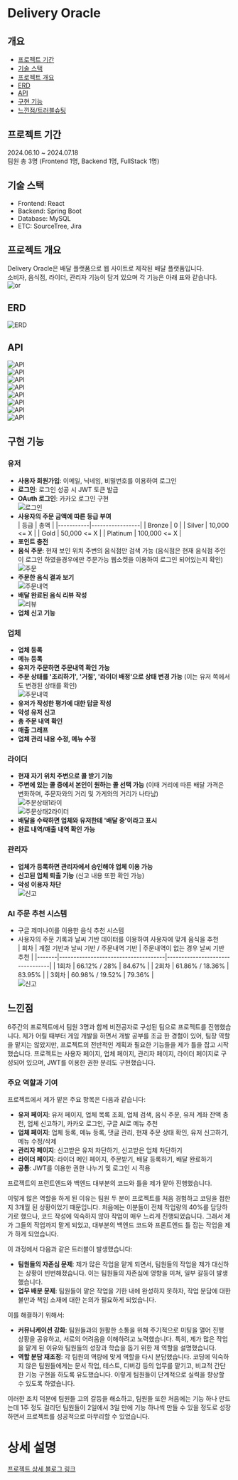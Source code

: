 # Delivery Oracle
## 개요
- [프로젝트 기간](#프로젝트-기간)
- [기술 스택](#기술-스택)
- [프로젝트 개요](#프로젝트-개요)
- [ERD](#ERD)
- [API](#API)
- [구현 기능](#구현-기능)
- [느낀점/트러블슈팅](#느낀점)

## 프로젝트 기간
2024.06.10 ~ 2024.07.18  
팀원 총 3명 (Frontend 1명, Backend 1명, FullStack 1명)

## 기술 스택  
- Frontend: React  
- Backend: Spring Boot  
- Database: MySQL  
- ETC: SourceTree, Jira

## 프로젝트 개요
Delivery Oracle은 배달 플랫폼으로 웹 사이트로 제작된 배달 플랫폼입니다.  
소비자, 음식점, 라이더, 관리자 기능이 담겨 있으며 각 기능은 아래 표와 같습니다.  
![or](source/oracel1.png)

## ERD
![ERD](source/erd.png)

## API
![API](source/api1.png)  
![API](source/api2.png)  
![API](source/api3.png)  
![API](source/api4.png)  
![API](source/api5.png)  
![API](source/api6.png)  
![API](source/api7.png)  
![API](source/api8.png)

## 구현 기능

### 유저
- **사용자 회원가입**: 이메일, 닉네임, 비밀번호를 이용하여 로그인
- **로그인**: 로그인 성공 시 JWT 토큰 발급
- **OAuth 로그인**: 카카오 로그인 구현  
  ![로그인](source/1.png)
- **사용자의 주문 금액에 따른 등급 부여**  
  | 등급      | 총액            |
  |-----------|-----------------|
  | Bronze    | 0               |
  | Silver    | 10,000 <= X     |
  | Gold      | 50,000 <= X     |
  | Platinum  | 100,000 <= X    |
- **포인트 충전**
- **음식 주문**: 현재 보인 위치 주변의 음식점만 검색 가능 (음식점은 현재 음식점 주인이 로그인 하였을경우에만 주문가능 웹소켓을 이용하여 로그인 되어있는지 확인) 
  ![주문](source/2.png)
- **주문한 음식 결과 보기**  
  ![주문내역](source/3.png)
- **배달 완료된 음식 리뷰 작성**  
  ![리뷰](source/4.png)
- **업체 신고 기능**

### 업체
- **업체 등록**
- **메뉴 등록**
- **유저가 주문하면 주문내역 확인 가능**
- **주문 상태를 '조리하기', '거절', '라이더 배정'으로 상태 변경 가능** (이는 유저 쪽에서도 변경된 상태를 확인)  
  ![주문내역](source/5.png)
- **유저가 작성한 평가에 대한 답글 작성**
- **악성 유저 신고**
- **총 주문 내역 확인**
- **매출 그래프**
- **업체 관리 내용 수정, 메뉴 수정**

### 라이더
- **현재 자기 위치 주변으로 콜 받기 기능**
- **주변에 있는 콜 중에서 본인이 원하는 콜 선택 가능** (이때 거리에 따른 배달 가격은 변화하며, 주문자와의 거리 및 가게와의 거리가 나타남)  
  ![주문상태1라이](source/6.png)  
  ![주문상태2라이더](source/8.png)
- **배달을 수락하면 업체와 유저한테 '배달 중'이라고 표시**
- **완료 내역/매출 내역 확인 가능**

### 관리자
- **업체가 등록하면 관리자에서 승인해야 업체 이용 가능**
- **신고된 업체 퇴출 기능** (신고 내용 또한 확인 가능)
- **악성 이용자 차단**  
  ![신고](source/9.png)

### AI 주문 추천 시스템
- 구글 제미나이를 이용한 음식 추천 시스템
- 사용자의 주문 기록과 날씨 기반 데이터를 이용하여 사용자에 맞게 음식을 추천  
  | 회차  | 계절 기반과 날씨 기반 / 주문내역 기반 | 주문내역이 없는 경우 날씨 기반 추천 |
  |-------|-------------------------------------|---------------------------------|
  | 1회차 | 66.12% / 28%                        | 84.67%                          |
  | 2회차 | 61.86% / 18.36%                     | 83.95%                          |
  | 3회차 | 60.98% / 19.52%                     | 79.36%                          |  
  ![신고](source/main5.png)

## 느낀점
6주간의 프로젝트에서 팀원 3명과 함께 비전공자로 구성된 팀으로 프로젝트를 진행했습니다. 제가 어릴 때부터 게임 개발을 하면서 개발 공부를 조금 한 경험이 있어, 팀장 역할을 맡지는 않았지만, 프로젝트의 전반적인 계획과 필요한 기능들을 제가 틀을 잡고 시작했습니다. 프로젝트는 사용자 페이지, 업체 페이지, 관리자 페이지, 라이더 페이지로 구성되어 있으며, JWT를 이용한 권한 분리도 구현했습니다.

### 주요 역할과 기여
프로젝트에서 제가 맡은 주요 항목은 다음과 같습니다:
- **유저 페이지**: 유저 페이지, 업체 목록 조회, 업체 검색, 음식 주문, 유저 계좌 잔액 충전, 업체 신고하기, 카카오 로그인, 구글 AI로 메뉴 추천
- **업체 페이지**: 업체 등록, 메뉴 등록, 댓글 관리, 현재 주문 상태 확인, 유저 신고하기, 메뉴 수정/삭제
- **관리자 페이지**: 신고받은 유저 차단하기, 신고받은 업체 차단하기
- **라이더 페이지**: 라이더 메인 페이지, 주문받기, 배달 등록하기, 배달 완료하기
- **공통**: JWT를 이용한 권한 나누기 및 로그인 시 적용

프로젝트의 프런트엔드와 백엔드 대부분의 코드와 틀을 제가 맡아 진행했습니다.

이렇게 많은 역할을 하게 된 이유는 팀원 두 분이 프로젝트를 처음 경험하고 코딩을 접한 지 3개월 된 상황이었기 때문입니다. 처음에는 이분들이 전체 작업량의 40%를 담당하기로 했으나, 코드 작성에 익숙하지 않아 작업이 매우 느리게 진행되었습니다. 그래서 제가 그들의 작업까지 맡게 되었고, 대부분의 백엔드 코드와 프론트엔드 틀 잡는 작업을 제가 하게 되었습니다.

이 과정에서 다음과 같은 트러블이 발생했습니다:
- **팀원들의 자존심 문제**: 제가 많은 작업을 맡게 되면서, 팀원들의 작업을 제가 대신하는 상황이 빈번해졌습니다. 이는 팀원들의 자존심에 영향을 미쳐, 일부 갈등이 발생했습니다.
- **업무 배분 문제**: 팀원들이 맡은 작업을 기한 내에 완성하지 못하자, 작업 분담에 대한 불만과 책임 소재에 대한 논의가 필요하게 되었습니다.

이를 해결하기 위해서:
- **커뮤니케이션 강화**: 팀원들과의 원활한 소통을 위해 주기적으로 미팅을 열어 진행 상황을 공유하고, 서로의 어려움을 이해하려고 노력했습니다. 특히, 제가 많은 작업을 맡게 된 이유와 팀원들의 성장과 학습을 돕기 위한 제 역할을 설명했습니다.
- **역할 분담 재조정**: 각 팀원의 역량에 맞게 역할을 다시 분담했습니다. 코딩에 익숙하지 않은 팀원들에게는 문서 작업, 테스트, 디버깅 등의 업무를 맡기고, 비교적 간단한 기능 구현을 하도록 유도했습니다. 이렇게 팀원들이 단계적으로 실력을 향상할 수 있도록 하였습니다.

이러한 조치 덕분에 팀원들 고의 갈등을 해소하고, 팀원들 또한 처음에는 기능 하나 만드는데 1주 정도 걸리던 팀원들이 2일에서 3일 만에 기능 하나씩 만들 수 있을 정도로 성장하면서 프로젝트를 성공적으로 마무리할 수 있었습니다.

# 상세 설명
[프로젝트 상세 블로그 링크](https://yuuki0930.tistory.com/122)
